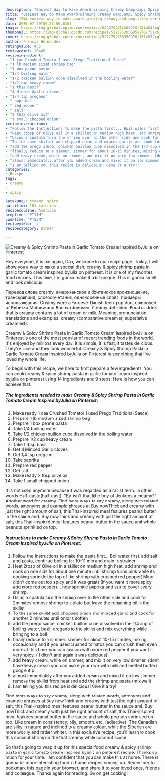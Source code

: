 ```yaml
---
description: "Easiest Way to Make Award-winning Creamy &amp;amp; Spicy Shrimp Pasta in Garlic Tomato Cream Inspired byJulia on Pinterest"
title: "Easiest Way to Make Award-winning Creamy &amp;amp; Spicy Shrimp Pasta in Garlic Tomato Cream Inspired byJulia on Pinterest"
slug: 1504-easiest-way-to-make-award-winning-creamy-and-amp-spicy-shrimp-pasta-in-garlic-tomato-cream-inspired-byjulia-on-pinterest
date: 2020-07-29T00:27:59.610Z
image: https://img-global.cpcdn.com/recipes/5272752056958976/751x532cq70/creamy-spicy-shrimp-pasta-in-garlic-tomato-cream-inspired-byjulia-on-pinterest-recipe-main-photo.jpg
thumbnail: https://img-global.cpcdn.com/recipes/5272752056958976/751x532cq70/creamy-spicy-shrimp-pasta-in-garlic-tomato-cream-inspired-byjulia-on-pinterest-recipe-main-photo.jpg
cover: https://img-global.cpcdn.com/recipes/5272752056958976/751x532cq70/creamy-spicy-shrimp-pasta-in-garlic-tomato-cream-inspired-byjulia-on-pinterest-recipe-main-photo.jpg
author: Francis Hernandez
ratingvalue: 4.5
reviewcount: 10445
recipeingredient:
- "1 can Crushed Tomato I used Prego Traditional Sauce"
- "1 lb medium sized shrimp bag"
- "1 box penne pasta"
- "1/4 boiling water"
- "1/2 chicken bullion cube dissolved in the boiling water"
- "1/2 cup heavy cream"
- "1 tbsp basil"
- "4 Minced Garlic cloves"
- "1/4 tsp oregano"
- " paprika"
- " red pepper"
- " salt"
- "2 tbsp olive oil"
- "1 small chopped onion"
recipeinstructions:
- "Follow the Instructions to make the pasta first... Boil water first, add salt and pasta, continue boiling for 10-11 min and drain in strainer"
- "Heat 2tbsp of Olive oil in a skillet on medium high heat. add shrimp and cook on one side for about one minute until shrimp turns pink while its cooking sprinkle the top of the shrimp with crushed red pepper( Mine didn&#39;t come out too spicy and it was great) (If you want it more spicy add more red pepper)... now sprinkle paprika and salt to cover every shrimp."
- "Using a spatula turn the shrimp over to the other side and cook for 2minutes  remove shrimp to a plate but leave the remaining oil in the skillet."
- "To the same skillet add chopped onion and minced garlic and cook for another 2 minutes until onions soften"
- "add the prego sauce, chicken buillon cube dissolved in the 1/4 cup of boiling water, basil, oregano to the skillet and mix everything while bringing to a boil"
- "finally reduce to a simmer. simmer for about 10-15 minutes, mixing occasionaly and if you used crushed tomatos you can crush them even more at this time. you can season with more red pepper if you want it very spicy. ( I didn&#39;t and again it was delicious)"
- "add heavy cream, while on simmer, and mix it on very low simmer. (dont have heavy cream you can make your own with milk and melted butter) google it:p"
- "almost immediately after you added cream and mixed it on low simmer remove the skillet from heat and add the shrimp and pasta (mix well)"
- "I am telling you this recipe is delicious! Give it a try!"
categories:
- Recipe
tags:
- creamy
- 
- spicy

katakunci: creamy  spicy 
nutrition: 181 calories
recipecuisine: American
preptime: "PT11M"
cooktime: "PT55M"
recipeyield: "2"
recipecategory: Dinner

---
```



![Creamy &amp; Spicy Shrimp Pasta in Garlic Tomato Cream Inspired byJulia on Pinterest](https://img-global.cpcdn.com/recipes/5272752056958976/751x532cq70/creamy-spicy-shrimp-pasta-in-garlic-tomato-cream-inspired-byjulia-on-pinterest-recipe-main-photo.jpg)

Hey everyone, it is me again, Dan, welcome to our recipe page. Today, I will show you a way to make a special dish, creamy &amp; spicy shrimp pasta in garlic tomato cream inspired byjulia on pinterest. It is one of my favorites food recipes. This time, I'm gonna make it a bit unique. This is gonna smell and look delicious.

Перевод слова creamy, американское и британское произношение, транскрипция, словосочетания, однокоренные слова, примеры использования. Creamy were a Faroese-Danish teen-pop duo, composed of Rebekka Mathew and Rannva Joensen. Creamy definition: Food or drink that is creamy contains a lot of cream or milk. Meaning, pronunciation, translations and examples. creamy (comparative creamier, superlative creamiest).

Creamy &amp; Spicy Shrimp Pasta in Garlic Tomato Cream Inspired byJulia on Pinterest is one of the most popular of recent trending foods in the world. It's enjoyed by millions every day. It is simple, it is fast, it tastes delicious. They're nice and they look wonderful. Creamy &amp; Spicy Shrimp Pasta in Garlic Tomato Cream Inspired byJulia on Pinterest is something that I've loved my whole life.


To begin with this recipe, we have to first prepare a few ingredients. You can cook creamy &amp; spicy shrimp pasta in garlic tomato cream inspired byjulia on pinterest using 14 ingredients and 9 steps. Here is how you can achieve that.

<!--inarticleads1-->

##### The ingredients needed to make Creamy &amp; Spicy Shrimp Pasta in Garlic Tomato Cream Inspired byJulia on Pinterest:

1. Make ready 1 can Crushed Tomato( I used Prego Traditional Sauce)
1. Prepare 1 lb medium sized shrimp bag
1. Prepare 1 box penne pasta
1. Take 1/4 boiling water
1. Take 1/2 chicken bullion cube dissolved in the boiling water
1. Prepare 1/2 cup heavy cream
1. Take 1 tbsp basil
1. Get 4 Minced Garlic cloves
1. Get 1/4 tsp oregano
1. Take  paprika
1. Prepare  red pepper
1. Get  salt
1. Make ready 2 tbsp olive oil
1. Take 1 small chopped onion


It is not used anymore because it was regarded as a racist term. In other words Half-caste(half-cast). &#34;Ey, isn&#39;t that little boy of Jenkens a creamy?&#34; Another word for creamy. Find more ways to say creamy, along with related words, antonyms and example phrases at Buy nowThick and creamy with just the right amount of salt, this Thai-inspired meal features peanut butter in the sauce and. Buy nowThick and creamy with just the right amount of salt, this Thai-inspired meal features peanut butter in the sauce and whole peanuts sprinkled on top. 

<!--inarticleads2-->

##### Instructions to make Creamy &amp; Spicy Shrimp Pasta in Garlic Tomato Cream Inspired byJulia on Pinterest:

1. Follow the Instructions to make the pasta first... Boil water first, add salt and pasta, continue boiling for 10-11 min and drain in strainer
1. Heat 2tbsp of Olive oil in a skillet on medium high heat. add shrimp and cook on one side for about one minute until shrimp turns pink while its cooking sprinkle the top of the shrimp with crushed red pepper( Mine didn&#39;t come out too spicy and it was great) (If you want it more spicy add more red pepper)... now sprinkle paprika and salt to cover every shrimp.
1. Using a spatula turn the shrimp over to the other side and cook for 2minutes  remove shrimp to a plate but leave the remaining oil in the skillet.
1. To the same skillet add chopped onion and minced garlic and cook for another 2 minutes until onions soften
1. add the prego sauce, chicken buillon cube dissolved in the 1/4 cup of boiling water, basil, oregano to the skillet and mix everything while bringing to a boil
1. finally reduce to a simmer. simmer for about 10-15 minutes, mixing occasionaly and if you used crushed tomatos you can crush them even more at this time. you can season with more red pepper if you want it very spicy. ( I didn&#39;t and again it was delicious)
1. add heavy cream, while on simmer, and mix it on very low simmer. (dont have heavy cream you can make your own with milk and melted butter) google it:p
1. almost immediately after you added cream and mixed it on low simmer remove the skillet from heat and add the shrimp and pasta (mix well)
1. I am telling you this recipe is delicious! Give it a try!


Find more ways to say creamy, along with related words, antonyms and example phrases at Buy nowThick and creamy with just the right amount of salt, this Thai-inspired meal features peanut butter in the sauce and. Buy nowThick and creamy with just the right amount of salt, this Thai-inspired meal features peanut butter in the sauce and whole peanuts sprinkled on top. Like cream in consistency; oily, smooth, etc. (adjective). The Canadian are silky in nature and inclined to a creamy colour, while the Siberian are more woolly and rather whiter. In this exclusive recipe, you&#39;ll learn to cook this coconut shrimp in the that creamy white coconut sauce. 

So that's going to wrap it up for this special food creamy &amp; spicy shrimp pasta in garlic tomato cream inspired byjulia on pinterest recipe. Thanks so much for your time. I am confident that you can make this at home. There is gonna be more interesting food in home recipes coming up. Remember to bookmark this page in your browser, and share it to your loved ones, friends and colleague. Thanks again for reading. Go on get cooking!
